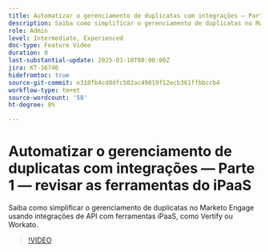 ```yaml
---
title: Automatizar o gerenciamento de duplicatas com integrações — Parte 1 — revisar as ferramentas do iPaaS
description: Saiba como simplificar o gerenciamento de duplicatas no Marketo Engage usando integrações de API com ferramentas iPaaS, como Vertify ou Workato.
role: Admin
level: Intermediate, Experienced
doc-type: Feature Video
duration: 0
last-substantial-update: 2025-01-10T00:00:00Z
jira: KT-16746
hidefromtoc: true
source-git-commit: e310fb4cd8dfc502ac49019f12ecb361ffbbccb4
workflow-type: tm+mt
source-wordcount: '58'
ht-degree: 0%

---
```



# Automatizar o gerenciamento de duplicatas com integrações — Parte 1 — revisar as ferramentas do iPaaS

Saiba como simplificar o gerenciamento de duplicatas no Marketo Engage usando integrações de API com ferramentas iPaaS, como Vertify ou Workato.

>[!VIDEO](https://video.tv.adobe.com/v/3429487/?learn=on&enablevpops)

